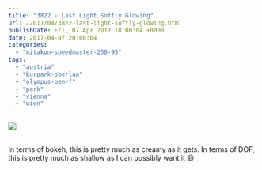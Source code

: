 ```yaml
---
title: "3822 - Last Light Softly Glowing"
url: /2017/04/3822-last-light-softly-glowing.html
publishDate: Fri, 07 Apr 2017 18:00:04 +0000
date: 2017-04-07 20:00:04
categories: 
  - "mitakon-speedmaster-250-95"
tags: 
  - "austria"
  - "kurpark-oberlaa"
  - "olympus-pen-f"
  - "park"
  - "vienna"
  - "wien"
---
```

<div class="container">
<div class="center"><a target="_blank" href="https://d25zfm9zpd7gm5.cloudfront.net/1200x1200/2016/20160925_173936_lr.jpg"><img class="webfeedsFeaturedVisual" src="https://d25zfm9zpd7gm5.cloudfront.net/0600x0600/2016/20160925_173936_lr.jpg" /></a></div>
</div>
<br />

In terms of bokeh, this is pretty much as creamy as it gets. In terms of DOF, this is pretty much as shallow as I can possibly want it 😄
